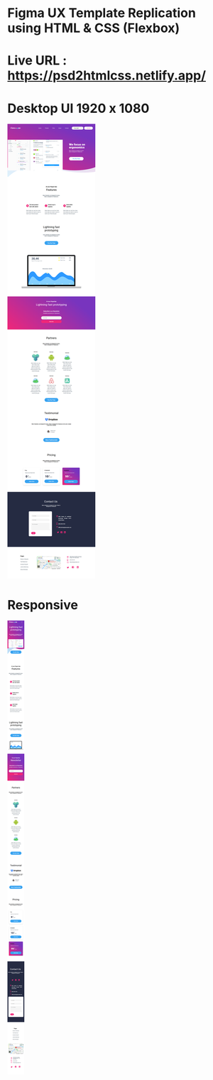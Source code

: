# Figma UX Template Replication using HTML &amp; CSS (Flexbox)

# Live URL : https://psd2htmlcss.netlify.app/


# Desktop UI 1920 x 1080 

![Screenshot 1](./img/1.png)

# Responsive 

![Screenshot 2](./img/2.png)

